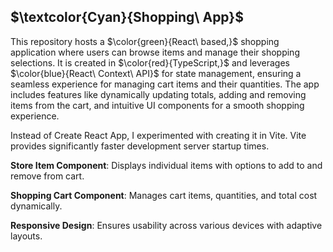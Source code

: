 ## $\textcolor{Cyan}{Shopping\ App\}$

This repository hosts a $\color{green}{React\ based,}$ shopping application where users can browse items and manage their shopping selections. It is created in $\color{red}{TypeScript,}$
and leverages $\color{blue}{React\ Context\ API}$ for state management, ensuring a seamless experience for managing cart items and their quantities. The app includes features like dynamically updating totals, adding and removing items from the cart, and intuitive UI components for a smooth shopping experience. 

Instead of Create React App, I experimented with creating it in Vite. Vite provides significantly faster development server startup times.

**Store Item Component**: Displays individual items with options to add to and remove from cart.

**Shopping Cart Component**: Manages cart items, quantities, and total cost dynamically.

**Responsive Design**: Ensures usability across various devices with adaptive layouts.


